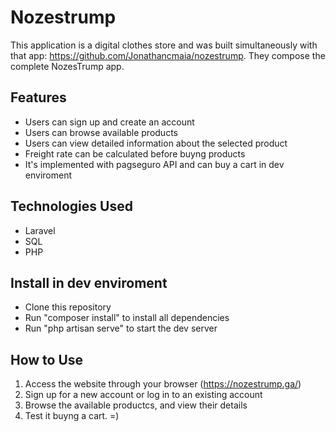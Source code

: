 # Nozestrump

This application is a digital clothes store and was built simultaneously with that app: https://github.com/Jonathancmaia/nozestrump. They compose the complete NozesTrump app.

## Features

- Users can sign up and create an account
- Users can browse available products
- Users can view detailed information about the selected product
- Freight rate can be calculated before buyng products
- It's implemented with pagseguro API and can buy a cart in dev enviroment

## Technologies Used

- Laravel
- SQL
- PHP

## Install in dev enviroment

- Clone this repository
- Run "composer install" to install all dependencies
- Run "php artisan serve" to start the dev server

## How to Use

1. Access the website through your browser (https://nozestrump.ga/)
2. Sign up for a new account or log in to an existing account
3. Browse the available productcs, and view their details
4. Test it buyng a cart. =)
